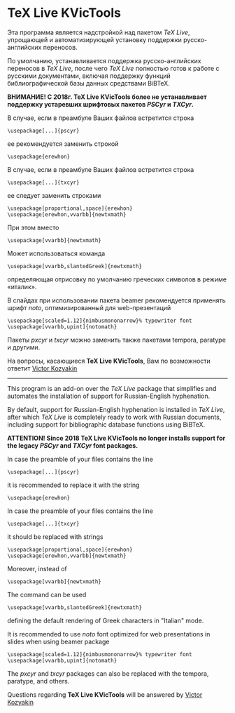 # **TeX Live KVicTools** 

Эта программа является надстройкой над пакетом *TeX Live*, упрощающей и автоматизирующей установку поддержки русско-английских переносов.

По умолчанию, устанавливается поддержка русско-английских переносов в *TeX Live*, после чего *TeX Live* полностью готов к работе с русскими документами, включая поддержку функций библиографической базы данных средствами BiBTeX.

**ВНИМАНИЕ! С 2018г. TeX Live KVicTools более не устанавливает поддержку устаревших шрифтовых пакетов *PSCyr* и *TXCyr*.**

В случае, если в преамбуле Ваших файлов встретится строка
```
\usepackage[...]{pscyr}
```
ее рекомендуется заменить строкой
```
\usepackage{erewhon}
```
В случае, если в преамбуле Ваших файлов встретится строка
```
\usepackage[...]{txcyr}
```
ее следует заменить строками
```
\usepackage[proportional,space]{erewhon}
\usepackage[erewhon,vvarbb]{newtxmath}
```
При этом вместо
```
\usepackage[vvarbb]{newtxmath}
```
Может использоваться команда
```
\usepackage[vvarbb,slantedGreek]{newtxmath}
```
определяющая отрисовку по умолчанию греческих символов в режиме «италик».

В слайдах при использовании пакета beamer рекомендуется применять шрифт *noto*, оптимизированный для web-презентаций
```
\usepackage[scaled=1.12]{nimbusmononarrow}% typewriter font
\usepackage[vvarbb,upint]{notomath}
```
Пакеты *pxcyr* и *txcyr* можно заменить также пакетами temporа, paratype и другими.

На вопросы, касающиеся **TeX Live KVicTools**, Вам по возможности ответит [Victor Kozyakin](mailto:kozyakin@iitp.ru)

---

This program is an add-on over the *TeX Live* package that simplifies and automates the installation of support for Russian-English hyphenation.

By default, support for Russian-English hyphenation is installed in *TeX Live*, after which *TeX Live* is completely ready to work with Russian documents, including support for bibliographic database functions using BiBTeX.

**ATTENTION! Since 2018 TeX Live KVicTools no longer installs support for the legacy *PSCyr* and *TXCyr* font packages.**

In case the preamble of your files contains the line
```
\usepackage[...]{pscyr}
```
it is recommended to replace it with the string
```
\usepackage{erewhon}
```

In case the preamble of your files contains the line
```
\usepackage[...]{txcyr}
```
it should be replaced with strings
```
\usepackage[proportional,space]{erewhon}
\usepackage[erewhon,vvarbb]{newtxmath}
```
Moreover, instead of
```
\usepackage[vvarbb]{newtxmath}
```
The command can be used
```
\usepackage[vvarbb,slantedGreek]{newtxmath}
```
defining the default rendering of Greek characters in "Italian" mode.

It is recommended to use *noto*  font optimized for web presentations in slides when using beamer package
```
\usepackage[scaled=1.12]{nimbusmononarrow}% typewriter font
\usepackage[vvarbb,upint]{notomath}
```
The *pxcyr* and *txcyr* packages can also be replaced with the tempora, paratype, and others.

Questions regarding **TeX Live KVicTools** will be answered by [Victor Kozyakin](mailto:kozyakin@iitp.ru)